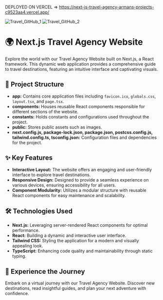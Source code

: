 DEPLOYED ON VERCEL => https://next-js-travel-agency-armans-projects-c9523aa4.vercel.app/

![Travel_GitHub_1](https://github.com/SarkissArmaniUS/next.js-Travel_Agency_Deployed/assets/97789627/63bd0897-aa80-455d-91e9-21fb8dd38c49)
![Travel_GitHub_2](https://github.com/SarkissArmaniUS/next.js-Travel_Agency_Deployed/assets/97789627/c1f56d2c-cecb-4bcc-a6df-eaff208557b0)

# 🌍 Next.js Travel Agency Website

Explore the world with our Travel Agency Website built on Next.js, a React framework. This dynamic web application provides a comprehensive guide to travel destinations, featuring an intuitive interface and captivating visuals.

## 📁 Project Structure

- **app:** Contains core application files including `favicon.ico`, `globals.css`, `layout.tsx`, and `page.tsx`.
- **components:** Houses reusable React components responsible for different sections of the website.
- **constants:** Holds constants and configurations used throughout the project.
- **public:** Stores public assets such as images.
- **next.config.js, package-lock.json, package.json, postcss.config.js, tailwind.config.ts, tsconfig.json:** Configuration files and dependencies for the project.

## ✨ Key Features

- **Interactive Layout:** The website offers an engaging and user-friendly interface to explore travel destinations.
- **Responsive Design:** Designed to provide a seamless experience on various devices, ensuring accessibility for all users.
- **Component Modularity:** Utilizes a modular structure with reusable React components for easy maintenance and scalability.

## 🛠️ Technologies Used

- **Next.js:** Leveraging server-rendered React components for optimal performance.
- **React:** Building a dynamic and interactive user interface.
- **Tailwind CSS:** Styling the application for a modern and visually appealing look.
- **TypeScript:** Enhancing code quality and maintainability through static typing.

## 🌟 Experience the Journey

Embark on a virtual journey with our Travel Agency Website. Discover new destinations, read insightful guides, and plan your next adventure with confidence.
